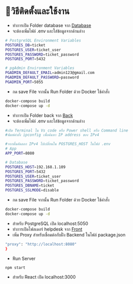 ﻿# 🔌วิธีติดตั้งและใช้งาน
- ทำการเปิด Folder database จาก [Database](database)
- จะต้องเพิ่มไฟล์ .env และใส่ข้อมูลจากด้านล่าง
```bash 
# PostgreSQL Environment Variables
POSTGRES_DB=ticket
POSTGRES_USER=ticket_user
POSTGRES_PASSWORD=ticket_password
POSTGRES_PORT=5432

# pgAdmin Environment Variables
PGADMIN_DEFAULT_EMAIL=admin123@gmail.com
PGADMIN_DEFAULT_PASSWORD=password
PGADMIN_PORT=5055
```

- กด save File จากนั้น Run Folder ด้วย Docker ใช้คำสั่ง
```bash
docker-compose build
docker-compose up -d 
```

- ทำการเปิด Folder back จาก [Back](Back)
- จะต้องเพิ่มไฟล์ .env และใส่ข้อมูลจากด้านล่าง
```bash 
#เปิด Terminal ใน Vs code หรือ Power shell หรือ Command line
#พิมพ์คำสั่ง ipconfig เพื่อค้นหา IP address ของ IPv4

#จากนั้นคัดลอก IPv4 ไปเปลี่ยนใน POSTGRES_HOST ในไฟล์ .env
# App
APP_PORT=8080

# Database
POSTGRES_HOST=192.168.1.109 
POSTGRES_PORT=5432
POSTGRES_USER=ticket_user
POSTGRES_PASSWORD=ticket_password
POSTGRES_DBNAME=ticket
POSTGRES_SSLMODE=disable
```
- กด save File จากนั้น Run Folder ด้วย Docker ใช้คำสั่ง
```bash
docker-compose build
docker-compose up -d 
```
- สำหรับ PostgreSQL เปิด localhost:5050
- ทำการเปิดโฟลเดอร์ helpdesk จาก [Front](front/helpdesk)
- เพิ่ม Proxy สำหรับเชื่อมต่อกับฝั่ง Backend ในไฟล์ package.json
```bash 
"proxy": "http://localhost:8080"
}
```
- Run Server
```bash 
npm start
```
- สำหรับ React เปิด localhost:3000 
